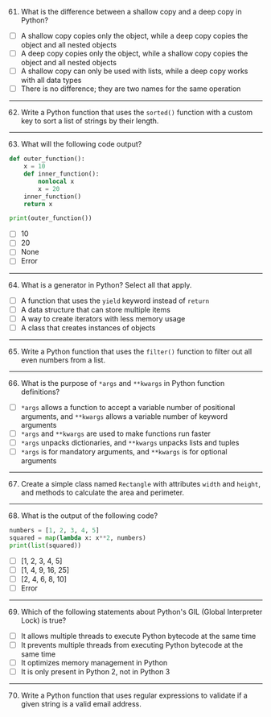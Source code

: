 61. What is the difference between a shallow copy and a deep copy in Python?

- [ ] A shallow copy copies only the object, while a deep copy copies the object and all nested objects
- [ ] A deep copy copies only the object, while a shallow copy copies the object and all nested objects
- [ ] A shallow copy can only be used with lists, while a deep copy works with all data types
- [ ] There is no difference; they are two names for the same operation

---

62. Write a Python function that uses the `sorted()` function with a custom key to sort a list of strings by their length.

---

63. What will the following code output?
```python
def outer_function():
    x = 10
    def inner_function():
        nonlocal x
        x = 20
    inner_function()
    return x

print(outer_function())
```

- [ ] 10
- [ ] 20
- [ ] None
- [ ] Error

---

64. What is a generator in Python? Select all that apply.

- [ ] A function that uses the `yield` keyword instead of `return`
- [ ] A data structure that can store multiple items
- [ ] A way to create iterators with less memory usage
- [ ] A class that creates instances of objects

---

65. Write a Python function that uses the `filter()` function to filter out all even numbers from a list.

---

66. What is the purpose of `*args` and `**kwargs` in Python function definitions?

- [ ] `*args` allows a function to accept a variable number of positional arguments, and `**kwargs` allows a variable number of keyword arguments
- [ ] `*args` and `**kwargs` are used to make functions run faster
- [ ] `*args` unpacks dictionaries, and `**kwargs` unpacks lists and tuples
- [ ] `*args` is for mandatory arguments, and `**kwargs` is for optional arguments

---

67. Create a simple class named `Rectangle` with attributes `width` and `height`, and methods to calculate the area and perimeter.

---

68. What is the output of the following code?
```python
numbers = [1, 2, 3, 4, 5]
squared = map(lambda x: x**2, numbers)
print(list(squared))
```

- [ ] [1, 2, 3, 4, 5]
- [ ] [1, 4, 9, 16, 25]
- [ ] [2, 4, 6, 8, 10]
- [ ] Error

---

69. Which of the following statements about Python's GIL (Global Interpreter Lock) is true?

- [ ] It allows multiple threads to execute Python bytecode at the same time
- [ ] It prevents multiple threads from executing Python bytecode at the same time
- [ ] It optimizes memory management in Python
- [ ] It is only present in Python 2, not in Python 3

---

70. Write a Python function that uses regular expressions to validate if a given string is a valid email address.
